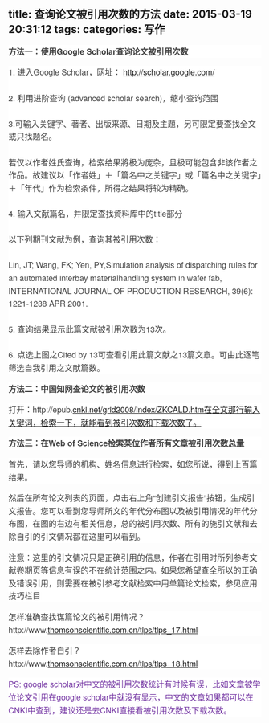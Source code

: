 title: 查询论文被引用次数的方法
date: 2015-03-19 20:31:12
tags:
categories: 写作
---
<div>
<div style="word-wrap: break-word; -webkit-nbsp-mode: space; -webkit-line-break: after-white-space;"><p style="max-width: 100%; word-wrap: normal; box-sizing: border-box !important; min-height: 1em; white-space: pre-wrap; color: rgb(62, 62, 62); font-family: &apos;Helvetica Neue&apos;, Helvetica, &apos;Hiragino Sans GB&apos;, &apos;Microsoft YaHei&apos;, 微软雅黑, Arial, sans-serif; font-size: 16px; font-style: normal; font-variant: normal; font-weight: normal; letter-spacing: normal; line-height: 25.6000003814697px; orphans: auto; text-align: start; text-indent: 0px; text-transform: none; widows: auto; word-spacing: 0px; -webkit-text-stroke-width: 0px; background-color: rgb(255, 255, 255);"><strong style="max-width: 100%; word-wrap: break-word !important; box-sizing: border-box !important;">方法一：使用Google Scholar查询论文被引用次数</strong></p><p style="max-width: 100%; word-wrap: normal; box-sizing: border-box !important; min-height: 1em; white-space: pre-wrap; color: rgb(62, 62, 62); font-family: &apos;Helvetica Neue&apos;, Helvetica, &apos;Hiragino Sans GB&apos;, &apos;Microsoft YaHei&apos;, 微软雅黑, Arial, sans-serif; font-size: 16px; font-style: normal; font-variant: normal; font-weight: normal; letter-spacing: normal; line-height: 25.6000003814697px; orphans: auto; text-align: start; text-indent: 0px; text-transform: none; widows: auto; word-spacing: 0px; -webkit-text-stroke-width: 0px; background-color: rgb(255, 255, 255);">1. 进入Google Scholar，网址： <a href="http://scholar.google.com/">http://scholar.google.com/</a><br style="max-width: 100%; word-wrap: break-word !important; box-sizing: border-box !important;"/>
2. 利用进阶查询 (advanced scholar search)，缩小查询范围<br style="max-width: 100%; word-wrap: break-word !important; box-sizing: border-box !important;"/>
3.可输入关键字、著者、出版来源、日期及主題，另可限定要查找全文或只找题名。<br style="max-width: 100%; word-wrap: break-word !important; box-sizing: border-box !important;"/>
若仅以作者姓氏查询，检索结果將极为庞杂，且极可能包含非该作者之作品。故建议以「作者姓」＋「篇名中之关键字」或「篇名中之关键字」＋「年代」作为检索条件，所得之结果将较为精确。<br style="max-width: 100%; word-wrap: break-word !important; box-sizing: border-box !important;"/>
4. 输入文献篇名，并限定查找資料库中的title部分<br style="max-width: 100%; word-wrap: break-word !important; box-sizing: border-box !important;"/>
以下列期刊文献为例，查询其被引用次数：<br style="max-width: 100%; word-wrap: break-word !important; box-sizing: border-box !important;"/>
Lin, JT; Wang, FK; Yen, PY,Simulation analysis of dispatching rules for an automated interbay materialhandling system in wafer fab, INTERNATIONAL JOURNAL OF PRODUCTION RESEARCH, 39(6): 1221-1238 APR 2001.<br style="max-width: 100%; word-wrap: break-word !important; box-sizing: border-box !important;"/>
5. 查询结果显示此篇文献被引用次数为13次。<br style="max-width: 100%; word-wrap: break-word !important; box-sizing: border-box !important;"/>
6. 点选上图之Cited by 13可查看引用此篇文献之13篇文章。可由此逐笔筛选自我引用之文献篇数。</p><p style="max-width: 100%; word-wrap: normal; box-sizing: border-box !important; min-height: 1em; white-space: pre-wrap; color: rgb(62, 62, 62); font-family: &apos;Helvetica Neue&apos;, Helvetica, &apos;Hiragino Sans GB&apos;, &apos;Microsoft YaHei&apos;, 微软雅黑, Arial, sans-serif; font-size: 16px; font-style: normal; font-variant: normal; font-weight: normal; letter-spacing: normal; line-height: 25.6000003814697px; orphans: auto; text-align: start; text-indent: 0px; text-transform: none; widows: auto; word-spacing: 0px; -webkit-text-stroke-width: 0px; background-color: rgb(255, 255, 255);"><strong style="max-width: 100%; word-wrap: break-word !important; box-sizing: border-box !important;">方法二：中国知网查论文的被引用次数</strong></p><p style="max-width: 100%; word-wrap: normal; box-sizing: border-box !important; min-height: 1em; white-space: pre-wrap; color: rgb(62, 62, 62); font-family: &apos;Helvetica Neue&apos;, Helvetica, &apos;Hiragino Sans GB&apos;, &apos;Microsoft YaHei&apos;, 微软雅黑, Arial, sans-serif; font-size: 16px; font-style: normal; font-variant: normal; font-weight: normal; letter-spacing: normal; line-height: 25.6000003814697px; orphans: auto; text-align: start; text-indent: 0px; text-transform: none; widows: auto; word-spacing: 0px; -webkit-text-stroke-width: 0px; background-color: rgb(255, 255, 255);">打开：http://epub.<a href="http://cnki.net/grid2008/index/ZKCALD.htm%E5%9C%A8%E5%85%A8%E6%96%87%E9%82%A3%E8%A1%8C%E8%BE%93%E5%85%A5%E5%85%B3%E9%94%AE%E8%AF%8D%EF%BC%8C%E6%A3%80%E7%B4%A2%E4%B8%80%E4%B8%8B%EF%BC%8C%E5%B0%B1%E8%83%BD%E7%9C%8B%E5%88%B0%E8%A2%AB%E5%BC%95%E6%AC%A1%E6%95%B0%E5%92%8C%E4%B8%8B%E8%BD%BD%E6%AC%A1%E6%95%B0%E4%BA%86%E3%80%82">cnki.net/grid2008/index/ZKCALD.htm在全文那行输入关键词，检索一下，就能看到被引次数和下载次数了。</a></p><p style="max-width: 100%; word-wrap: normal; box-sizing: border-box !important; min-height: 1em; white-space: pre-wrap; color: rgb(62, 62, 62); font-family: &apos;Helvetica Neue&apos;, Helvetica, &apos;Hiragino Sans GB&apos;, &apos;Microsoft YaHei&apos;, 微软雅黑, Arial, sans-serif; font-size: 16px; font-style: normal; font-variant: normal; font-weight: normal; letter-spacing: normal; line-height: 25.6000003814697px; orphans: auto; text-align: start; text-indent: 0px; text-transform: none; widows: auto; word-spacing: 0px; -webkit-text-stroke-width: 0px; background-color: rgb(255, 255, 255);"><strong style="max-width: 100%; word-wrap: break-word !important; box-sizing: border-box !important;">方法三：在Web of Science检索某位作者所有文章被引用次数总量</strong></p><p style="max-width: 100%; word-wrap: normal; box-sizing: border-box !important; min-height: 1em; white-space: pre-wrap; color: rgb(62, 62, 62); font-family: &apos;Helvetica Neue&apos;, Helvetica, &apos;Hiragino Sans GB&apos;, &apos;Microsoft YaHei&apos;, 微软雅黑, Arial, sans-serif; font-size: 16px; font-style: normal; font-variant: normal; font-weight: normal; letter-spacing: normal; line-height: 25.6000003814697px; orphans: auto; text-align: start; text-indent: 0px; text-transform: none; widows: auto; word-spacing: 0px; -webkit-text-stroke-width: 0px; background-color: rgb(255, 255, 255);">首先，请以您导师的机构、姓名信息进行检索，如您所说，得到上百篇结果。</p><p style="max-width: 100%; word-wrap: normal; box-sizing: border-box !important; min-height: 1em; white-space: pre-wrap; color: rgb(62, 62, 62); font-family: &apos;Helvetica Neue&apos;, Helvetica, &apos;Hiragino Sans GB&apos;, &apos;Microsoft YaHei&apos;, 微软雅黑, Arial, sans-serif; font-size: 16px; font-style: normal; font-variant: normal; font-weight: normal; letter-spacing: normal; line-height: 25.6000003814697px; orphans: auto; text-align: start; text-indent: 0px; text-transform: none; widows: auto; word-spacing: 0px; -webkit-text-stroke-width: 0px; background-color: rgb(255, 255, 255);">然后在所有论文列表的页面，点击右上角“创建引文报告”按钮，生成引文报告。您可以看到您导师所文的年代分布图以及被引用情况的年代分布图，在图的右边有相关信息，总的被引用次数、所有的施引文献和去除自引的引文情况都在这里可以看到。</p><p style="max-width: 100%; word-wrap: normal; box-sizing: border-box !important; min-height: 1em; white-space: pre-wrap; color: rgb(62, 62, 62); font-family: &apos;Helvetica Neue&apos;, Helvetica, &apos;Hiragino Sans GB&apos;, &apos;Microsoft YaHei&apos;, 微软雅黑, Arial, sans-serif; font-size: 16px; font-style: normal; font-variant: normal; font-weight: normal; letter-spacing: normal; line-height: 25.6000003814697px; orphans: auto; text-align: start; text-indent: 0px; text-transform: none; widows: auto; word-spacing: 0px; -webkit-text-stroke-width: 0px; background-color: rgb(255, 255, 255);">注意：这里的引文情况只是正确引用的信息，作者在引用时所列参考文献卷期页等信息有误的不在统计范围之内。如果您希望查全所以的正确及错误引用，则需要在被引参考文献检索中用单篇论文检索，参见应用技巧栏目</p><p style="max-width: 100%; word-wrap: normal; box-sizing: border-box !important; min-height: 1em; white-space: pre-wrap; color: rgb(62, 62, 62); font-family: &apos;Helvetica Neue&apos;, Helvetica, &apos;Hiragino Sans GB&apos;, &apos;Microsoft YaHei&apos;, 微软雅黑, Arial, sans-serif; font-size: 16px; font-style: normal; font-variant: normal; font-weight: normal; letter-spacing: normal; line-height: 25.6000003814697px; orphans: auto; text-align: start; text-indent: 0px; text-transform: none; widows: auto; word-spacing: 0px; -webkit-text-stroke-width: 0px; background-color: rgb(255, 255, 255);">怎样准确查找谋篇论文的被引用情况？http://www.<a href="http://thomsonscientific.com.cn/tips/tips_17.html">thomsonscientific.com.cn/tips/tips_17.html</a></p><p style="max-width: 100%; word-wrap: normal; box-sizing: border-box !important; min-height: 1em; white-space: pre-wrap; color: rgb(62, 62, 62); font-family: &apos;Helvetica Neue&apos;, Helvetica, &apos;Hiragino Sans GB&apos;, &apos;Microsoft YaHei&apos;, 微软雅黑, Arial, sans-serif; font-size: 16px; font-style: normal; font-variant: normal; font-weight: normal; letter-spacing: normal; line-height: 25.6000003814697px; orphans: auto; text-align: start; text-indent: 0px; text-transform: none; widows: auto; word-spacing: 0px; -webkit-text-stroke-width: 0px; background-color: rgb(255, 255, 255);">怎样去除作者自引？http://www.<a href="http://thomsonscientific.com.cn/tips/tips_18.html">thomsonscientific.com.cn/tips/tips_18.html</a><br/></p><p style="max-width: 100%; word-wrap: normal; box-sizing: border-box !important; min-height: 1em; white-space: pre-wrap; color: rgb(62, 62, 62); font-family: &apos;Helvetica Neue&apos;, Helvetica, &apos;Hiragino Sans GB&apos;, &apos;Microsoft YaHei&apos;, 微软雅黑, Arial, sans-serif; font-size: 16px; font-style: normal; font-variant: normal; font-weight: normal; letter-spacing: normal; line-height: 25.6000003814697px; orphans: auto; text-align: start; text-indent: 0px; text-transform: none; widows: auto; word-spacing: 0px; -webkit-text-stroke-width: 0px; background-color: rgb(255, 255, 255);"><span style="max-width: 100%; word-wrap: break-word !important; box-sizing: border-box !important; color: rgb(112, 48, 160);">PS: google scholar对中文的被引用次数统计有时候有误，比如文章被学位论文引用在google scholar中就没有显示，中文的文章如果都可以在CNKI中查到，建议还是去CNKI直接看被引用次数及下载次数。</span></p></div>
</div>